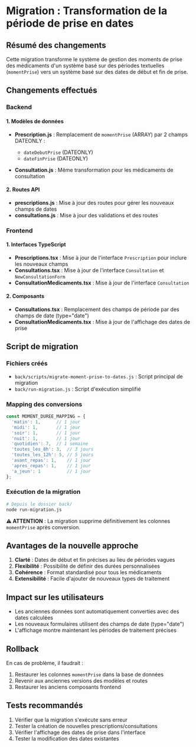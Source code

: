 # Migration : Transformation de la période de prise en dates

## Résumé des changements

Cette migration transforme le système de gestion des moments de prise des médicaments d'un système basé sur des périodes textuelles (`momentPrise`) vers un système basé sur des dates de début et fin de prise.

## Changements effectués

### Backend

#### 1. Modèles de données
- **Prescription.js** : Remplacement de `momentPrise` (ARRAY) par 2 champs DATEONLY :
  - `dateDebutPrise` (DATEONLY)
  - `dateFinPrise` (DATEONLY)

- **Consultation.js** : Même transformation pour les médicaments de consultation

#### 2. Routes API
- **prescriptions.js** : Mise à jour des routes pour gérer les nouveaux champs de dates
- **consultations.js** : Mise à jour des validations et des routes

### Frontend

#### 1. Interfaces TypeScript
- **Prescriptions.tsx** : Mise à jour de l'interface `Prescription` pour inclure les nouveaux champs
- **Consultations.tsx** : Mise à jour de l'interface `Consultation` et `NewConsultationForm`
- **ConsultationMedicaments.tsx** : Mise à jour de l'interface `Consultation`

#### 2. Composants
- **Consultations.tsx** : Remplacement des champs de période par des champs de date (type="date")
- **ConsultationMedicaments.tsx** : Mise à jour de l'affichage des dates de prise

## Script de migration

### Fichiers créés
- `back/scripts/migrate-moment-prise-to-dates.js` : Script principal de migration
- `back/run-migration.js` : Script d'exécution simplifié

### Mapping des conversions
```javascript
const MOMENT_DUREE_MAPPING = {
  'matin': 1,      // 1 jour
  'midi': 1,       // 1 jour  
  'soir': 1,       // 1 jour
  'nuit': 1,       // 1 jour
  'quotidien': 7,  // 1 semaine
  'toutes_les_8h': 3,  // 3 jours
  'toutes_les_12h': 5, // 5 jours
  'avant_repas': 1,    // 1 jour
  'apres_repas': 1,    // 1 jour
  'a_jeun': 1          // 1 jour
};
```

### Exécution de la migration

```bash
# Depuis le dossier back/
node run-migration.js
```

**⚠️ ATTENTION** : La migration supprime définitivement les colonnes `momentPrise` après conversion.

## Avantages de la nouvelle approche

1. **Clarté** : Dates de début et fin précises au lieu de périodes vagues
2. **Flexibilité** : Possibilité de définir des durées personnalisées
3. **Cohérence** : Format standardisé pour tous les médicaments
4. **Extensibilité** : Facile d'ajouter de nouveaux types de traitement

## Impact sur les utilisateurs

- Les anciennes données sont automatiquement converties avec des dates calculées
- Les nouveaux formulaires utilisent des champs de date (type="date")
- L'affichage montre maintenant les périodes de traitement précises

## Rollback

En cas de problème, il faudrait :
1. Restaurer les colonnes `momentPrise` dans la base de données
2. Revenir aux anciennes versions des modèles et routes
3. Restaurer les anciens composants frontend

## Tests recommandés

1. Vérifier que la migration s'exécute sans erreur
2. Tester la création de nouvelles prescriptions/consultations
3. Vérifier l'affichage des dates de prise dans l'interface
4. Tester la modification des dates existantes
